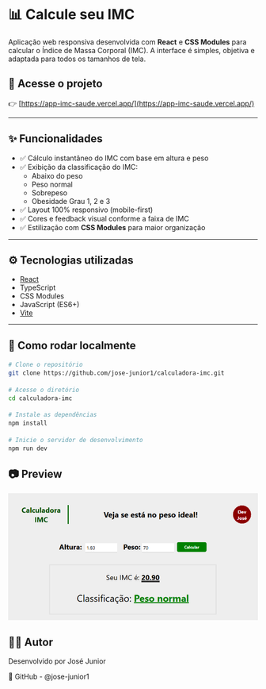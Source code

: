 # 📊 Calcule seu IMC

Aplicação web responsiva desenvolvida com **React** e **CSS Modules** para calcular o Índice de Massa Corporal (IMC). A interface é simples, objetiva e adaptada para todos os tamanhos de tela.

## 🔗 Acesse o projeto

👉 [https://app-imc-saude.vercel.app/](https://app-imc-saude.vercel.app/)

---

## ✨ Funcionalidades

- ✅ Cálculo instantâneo do IMC com base em altura e peso
- ✅ Exibição da classificação do IMC:
  - Abaixo do peso
  - Peso normal
  - Sobrepeso
  - Obesidade Grau 1, 2 e 3
- ✅ Layout 100% responsivo (mobile-first)
- ✅ Cores e feedback visual conforme a faixa de IMC
- ✅ Estilização com **CSS Modules** para maior organização

---

## ⚙️ Tecnologias utilizadas

- [React](https://reactjs.org/)
- TypeScript
- CSS Modules
- JavaScript (ES6+)
- [Vite](https://vitejs.dev/) <!-- Ou `Create React App`, se for o seu caso -->

---

## 🧪 Como rodar localmente

```bash
# Clone o repositório
git clone https://github.com/jose-junior1/calculadora-imc.git

# Acesse o diretório
cd calculadora-imc

# Instale as dependências
npm install

# Inicie o servidor de desenvolvimento
npm run dev
```

## 📷 Preview
<div align="center">
  <img src="./preview.png" alt="preview" />
</div>

## 👨‍💻 Autor
Desenvolvido por José Junior


💼 GitHub - @jose-junior1
